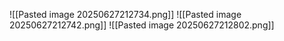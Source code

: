 
![[Pasted image 20250627212734.png]]
![[Pasted image 20250627212742.png]]
![[Pasted image 20250627212802.png]]
